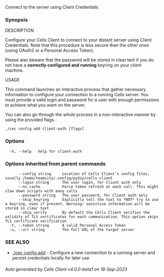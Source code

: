 Connect to the server using Client Credentials

### Synopsis


DESCRIPTION

  Configure your Cells Client to connect to your distant server using Client Credentials.
  Note that this procedure is less secure than the other ones (using OAuth2 or a Personal Access Token).

  Please also beware that the password will be stored in clear text if you do not have a **correctly configured and running** keyring on your client machine.

USAGE

  This command launches an interactive process that gather necessary information to configure your connection to a running Cells server.
  You must provide a valid login and password for a user with enough permissions to achieve what you want on the server.

  You can also go through the whole process in a non-interactive manner by using the provided flags.


```
./cec config add client-auth [flags]
```

### Options

```
  -h, --help   help for client-auth
```

### Options inherited from parent commands

```
      --config string     Location of Cells Client's config files, usually /home/teamcity/.config/pydio/cells-client
      --login string      The user login, for Client auth only
      --no_cache          Force token refresh at each call. This might slow down scripts with many calls
      --password string   The user password, for Client auth only
      --skip_keyring      Explicitly tell the tool to *NOT* try to use a keyring, even if present. Warning: sensitive information will be stored in clear text
      --skip_verify       By default the Cells Client verifies the validity of TLS certificates for each communication. This option skips TLS certificate verification
  -t, --token string      A valid Personal Access Token
  -u, --url string        The full URL of the target server
```

### SEE ALSO

* [./cec config add](./cec-config-add)	 - Configure a new connection to a running server and persist credentials locally for later use

###### Auto generated by Cells Client v4.0.0-beta1 on 18-Sep-2023
